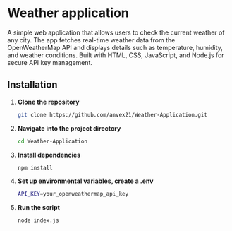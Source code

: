 # Weather application

A simple web application that allows users to check the current weather of any city. 
The app fetches real-time weather data from the OpenWeatherMap API and displays details such as temperature, humidity, and weather conditions. 
Built with HTML, CSS, JavaScript, and Node.js for secure API key management.
## Installation

1. **Clone the repository**  
   ```sh
   git clone https://github.com/anvex21/Weather-Application.git

2. **Navigate into the project directory**
   ```sh
   cd Weather-Application
3. **Install dependencies**
    ```sh
   npm install

4. **Set up environmental variables, create a .env**
    ```sh
   API_KEY=your_openweathermap_api_key

5. **Run the script**
   ```sh
   node index.js
